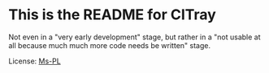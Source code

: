 This is the README for CITray
=============================

Not even in a "very early development" stage, but rather in a "not usable at all because much much more code needs be written" stage.

License: [Ms-PL][mspl_src]

  [mspl_src]: License.md "MS-Pl License"